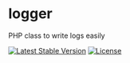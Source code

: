 # logger
PHP class to write logs easily

[![Latest Stable Version](https://poser.pugx.org/phyrexia/log/v/stable)](https://packagist.org/packages/phyrexia/log)
[![License](https://poser.pugx.org/phyrexia/log/license)](https://packagist.org/packages/phyrexia/log)
